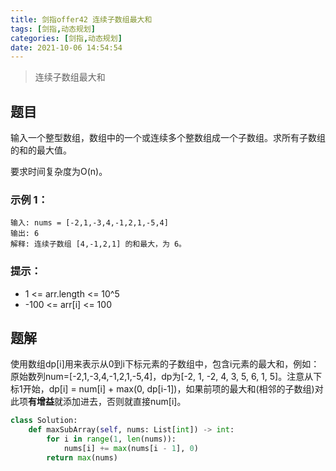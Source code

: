 ```yaml
---
title: 剑指offer42 连续子数组最大和
tags: [剑指,动态规划]
categories: [剑指,动态规划]
date: 2021-10-06 14:54:54
---
```


>连续子数组最大和

## 题目

输入一个整型数组，数组中的一个或连续多个整数组成一个子数组。求所有子数组的和的最大值。

要求时间复杂度为O(n)。

### 示例 1：

```
输入: nums = [-2,1,-3,4,-1,2,1,-5,4]
输出: 6
解释: 连续子数组 [4,-1,2,1] 的和最大，为 6。
```

### 提示：

- 1 <= arr.length <= 10^5
- -100 <= arr[i] <= 100

## 题解
使用数组dp[i]用来表示从0到i下标元素的子数组中，包含i元素的最大和，例如：原始数列num=[-2,1,-3,4,-1,2,1,-5,4]，dp为[-2, 1, -2, 4, 3, 5, 6, 1, 5]。注意从下标1开始，dp[i] = num[i] + max(0, dp[i-1])，如果前项的最大和(相邻的子数组)对此项**有增益**就添加进去，否则就直接num[i]。


```python
class Solution:
    def maxSubArray(self, nums: List[int]) -> int:
        for i in range(1, len(nums)):
            nums[i] += max(nums[i - 1], 0)
        return max(nums)
```

